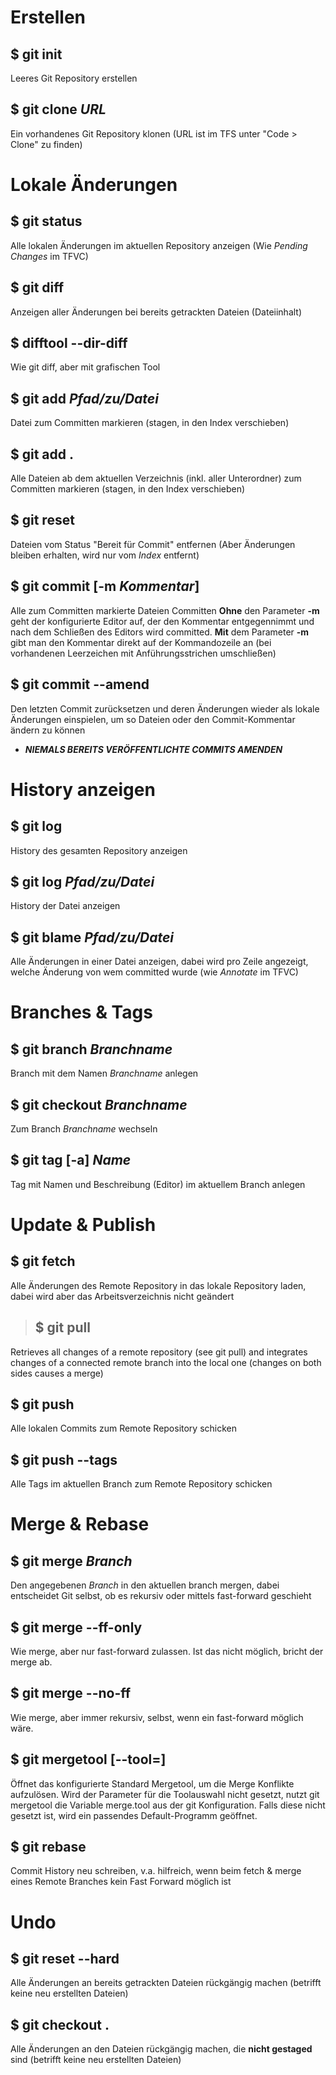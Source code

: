 # Erstellen

## $ git init
  Leeres Git Repository erstellen

## $ git clone *URL*
  Ein vorhandenes Git Repository klonen (URL ist im TFS unter "Code > Clone" zu finden)  

# Lokale Änderungen

## $ git status
  Alle lokalen Änderungen im aktuellen Repository anzeigen (Wie *Pending Changes* im TFVC)

## $ git diff
  Anzeigen aller Änderungen bei bereits getrackten Dateien (Dateiinhalt)

## $ difftool --dir-diff
  Wie git diff, aber mit grafischen Tool

## $ git add *Pfad/zu/Datei*
  Datei zum Committen markieren (stagen, in den Index verschieben)

## $ git add .
  Alle Dateien ab dem aktuellen Verzeichnis (inkl. aller Unterordner) zum Committen markieren (stagen, in den Index verschieben)

## $ git reset
  Dateien vom Status "Bereit für Commit" entfernen (Aber Änderungen bleiben erhalten, wird nur vom *Index* entfernt)

## $ git commit [-m *Kommentar*]
  Alle zum Committen markierte Dateien Committen
  **Ohne** den Parameter **-m** geht der konfigurierte Editor auf, der den Kommentar entgegennimmt und nach dem Schließen des Editors wird committed.
  **Mit** dem Parameter **-m** gibt man den Kommentar direkt auf der Kommandozeile an (bei vorhandenen Leerzeichen mit Anführungsstrichen umschließen)

## $ git commit --amend
  Den letzten Commit zurücksetzen und deren Änderungen wieder als lokale Änderungen einspielen, um so Dateien oder den Commit-Kommentar ändern zu können
  * ***NIEMALS BEREITS VERÖFFENTLICHTE COMMITS AMENDEN***

# History anzeigen

## $ git log
  History des gesamten Repository anzeigen

## $ git log *Pfad/zu/Datei*
  History der Datei anzeigen

## $ git blame *Pfad/zu/Datei*
  Alle Änderungen in einer Datei anzeigen, dabei wird pro Zeile angezeigt, welche Änderung von wem committed wurde (wie *Annotate* im TFVC)

# Branches & Tags

## $ git branch *Branchname*
  Branch mit dem Namen *Branchname* anlegen

## $ git checkout *Branchname*
  Zum Branch *Branchname* wechseln

## $ git tag [-a] *Name*
  Tag mit Namen und Beschreibung (Editor) im aktuellem Branch anlegen


# Update & Publish

## $ git fetch
  Alle Änderungen des Remote Repository in das lokale Repository laden, dabei wird aber das Arbeitsverzeichnis nicht geändert

> ## $ git pull
   Retrieves all changes of a remote repository (see git pull) and integrates changes of a connected remote branch into the local one     (changes on both sides causes a merge)

## $ git push
  Alle lokalen Commits zum Remote Repository schicken

## $ git push --tags
  Alle Tags im aktuellen Branch zum Remote Repository schicken

# Merge & Rebase

## $ git merge *Branch*
  Den angegebenen *Branch* in den aktuellen branch mergen, dabei entscheidet Git selbst, ob es rekursiv oder mittels fast-forward geschieht

## $ git merge --ff-only
  Wie merge, aber nur fast-forward zulassen. Ist das nicht möglich, bricht der merge ab.

## $ git merge --no-ff
  Wie merge, aber immer rekursiv, selbst, wenn ein fast-forward möglich wäre.

## $ git mergetool [--tool=<tool>]
  Öffnet das konfigurierte Standard Mergetool, um die Merge Konflikte aufzulösen.
  Wird der Parameter für die Toolauswahl nicht gesetzt, nutzt git mergetool die Variable merge.tool aus der git Konfiguration. Falls    diese nicht gesetzt ist, wird ein passendes Default-Programm geöffnet.

## $ git rebase
  Commit History neu schreiben, v.a. hilfreich, wenn beim fetch & merge eines Remote Branches kein Fast Forward möglich ist

# Undo

## $ git reset --hard
  Alle Änderungen an bereits getrackten Dateien rückgängig machen (betrifft keine neu erstellten Dateien)

## $ git checkout .
  Alle Änderungen an den Dateien rückgängig machen, die **nicht gestaged** sind (betrifft keine neu erstellten Dateien)
